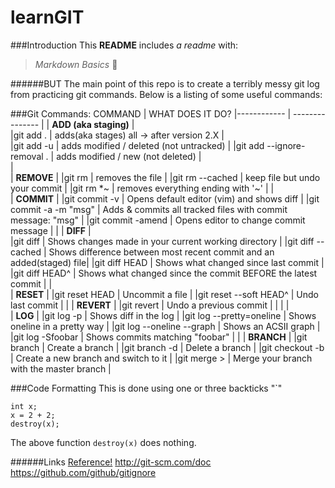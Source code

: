 # learnGIT

###Introduction
This **README** includes _a readme_ with:
> *Markdown Basics* :panda_face:  

######BUT
The main point of this repo is to create a terribly messy git log from practicing git commands. 
Below is a listing of some useful commands:


###Git Commands: 
 COMMAND                    | WHAT DOES IT DO?
|------------               | ---------------							   |
| **ADD (aka staging)**     |  
|git add .                  |  adds(aka stages) all -> after version 2.X			   |	
|git add -u                 |  adds modified / deleted (not untracked) 				   |
|git add --ignore-removal . |  adds modified / new (not deleted)	 			   |	
			    | 									   
| **REMOVE**                | 
|git rm <file>              | removes the file  					           |
|git rm --cached            | keep file but undo your commit 					   |
|git rm \*~  	            | removes everything ending with '~' 				   |
			    |	
| **COMMIT**   		    |
|git commit -v              | Opens default editor (vim) and shows diff			  	   |
|git commit -a -m "msg"     | Adds & commits  all tracked files with commit message: "msg"	   |
|git commit -amend          | Opens editor to change commit message				   |
 			    |
| **DIFF**                  |			
|git diff 		    | Shows changes made in your current working directory	           |
|git diff --cached     	    | Shows difference between most recent commit and an added(staged) file|
|git diff HEAD              | Shows what changed since last commit			           |
|git diff HEAD^             | Shows what changed since the commit BEFORE the latest commit         |
		            |		
| **RESET**                 |
|git reset HEAD <file>      | Uncommit a file							   |
|git reset --soft HEAD^     | Undo last commit							   |
                            |
| **REVERT**                |
|git revert <commit id>     | Undo a previous commit    				           |
|			    |									   |	
| **LOG**                   |
|git log -p                 | Shows diff in the log						   |
|git log --pretty=oneline   | Shows oneline in a pretty way					   |
|git log --oneline --graph  | Shows an ACSII graph 						   |
|git log -Sfoobar           | Shows commits matching "foobar" 					   |
		            |
| **BRANCH**                |
|git branch <name>          | Create a branch 							   |
|git branch -d <name>       | Delete a branch							   |
|git checkout -b <name>     | Create a new branch and switch to it				   |
|git merge <name>>          | Merge your branch with the master branch				   |


###Code Formatting 
This is done using one or three backticks "`"
```
int x;
x = 2 + 2;
destroy(x);
```
The above function `destroy(x)` does nothing. 




######Links
[Reference!](http://git-scm.com/doc)
http://git-scm.com/doc
https://github.com/github/gitignore
